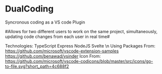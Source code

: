 # DualCoding
Syncronous coding as a VS code Plugin

#Allows for two different users to work on the same project, simultaneously, updating code changes from each user in real time#

Technologies: 
TypeScript
Express
NodeJS
Svelte \n
Using Packages From:
https://github.com/microsoft/vscode-extension-samples
https://github.com/benawad/vsinder
Icon From:
https://github.com/microsoft/vscode-codicons/blob/master/src/icons/go-to-file.svg?short_path=4c688f2


